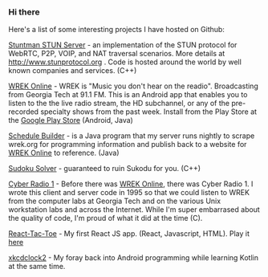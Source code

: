 ### Hi there 

Here's a list of some interesting projects I have hosted on Github:

[Stuntman STUN Server](https://github.com/jselbie/stunserver) - an implementation of the STUN protocol for WebRTC, P2P, VOIP, and NAT traversal scenarios. More details at http://www.stunprotocol.org . Code is hosted around the world by well known companies and services. (C++)

[WREK Online](https://github.com/jselbie/wrekonline) - WREK is "Music you don't hear on the readio". Broadcasting from Georgia Tech at 91.1 FM.  This is an Android app that enables you to listen to the the live radio stream, the HD subchannel, or any of the pre-recorded specialty shows from the past week. Install from the Play Store at the [Google Play Store](https://play.google.com/store/apps/details?id=com.selbie.wrek) (Android, Java)

[Schedule Builder](https://github.com/jselbie/ScheduleBuilder) - is a Java program that my server runs nightly to scrape wrek.org for programming information and publish back to a website for [WREK Online](https://github.com/jselbie/wrekonline) to reference. (Java)

[Sudoku Solver](https://github.com/jselbie/SudokuSolver) - guaranteed to ruin Sukodu for you. (C++)

[Cyber Radio 1](https://github.com/jselbie/CyberRadio1) - Before there was [WREK Online](https://github.com/jselbie/wrekonline), there was Cyber Radio 1. I wrote this client and server code in 1995 so that we could listen to WREK from the computer labs at Georgia Tech and on the various Unix workstation labs and across the Internet. While I'm super embarrased about the quality of code, I'm proud of what it did at the time (C).

[React-Tac-Toe](https://github.com/jselbie/React-Tac-Toe) - My first React JS app. (React, Javascript, HTML). Play it [here](https://www.selbie.com/react-tac-toe)

[xkcdclock2](https://github.com/jselbie/xkcdclock2) - My foray back into Android programming while learning Kotlin at the same time.






<!--
**jselbie/jselbie** is a ✨ _special_ ✨ repository because its `README.md` (this file) appears on your GitHub profile.

Here are some ideas to get you started:

- 🔭 I’m currently working on ...
- 🌱 I’m currently learning ...
- 👯 I’m looking to collaborate on ...
- 🤔 I’m looking for help with ...
- 💬 Ask me about ...
- 📫 How to reach me: ...
- 😄 Pronouns: ...
- ⚡ Fun fact: ...
-->
